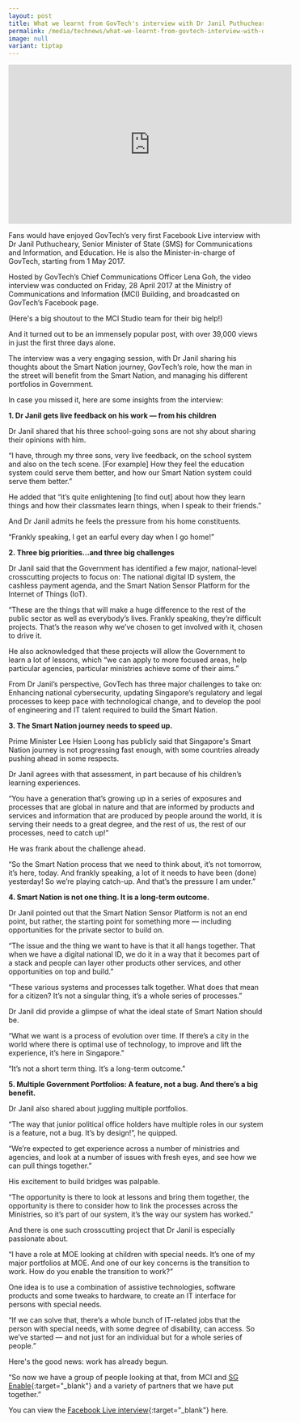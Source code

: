 ```yaml
---
layout: post
title: What we learnt from GovTech's interview with Dr Janil Puthucheary
permalink: /media/technews/what-we-learnt-from-govtech-interview-with-dr-janil-puthucheary/
image: null
variant: tiptap
---
```

<div class="iframe-wrapper">
<iframe height="315" width="560" allowfullscreen="true" frameborder="0" src="https://www.youtube.com/embed/IbeL5qnxRvw"></iframe>
</div>
<p>Fans would have enjoyed GovTech’s very first Facebook Live interview with
Dr Janil Puthucheary, Senior Minister of State (SMS) for Communications
and Information, and Education. He is also the Minister-in-charge of GovTech,
starting from 1 May 2017.</p>
<p>Hosted by GovTech’s Chief Communications Officer Lena Goh, the video interview
was conducted on Friday, 28 April 2017 at the Ministry of Communications
and Information (MCI) Building, and broadcasted on GovTech’s Facebook page.</p>
<p>(Here's a big shoutout to the MCI Studio team for their big help!)</p>
<p>And it turned out to be an immensely popular post, with over 39,000 views
in just the first three days alone.</p>
<p>The interview was a very engaging session, with Dr Janil sharing his thoughts
about the Smart Nation journey, GovTech’s role, how the man in the street
will benefit from the Smart Nation, and managing his different portfolios
in Government.</p>
<p>In case you missed it, here are some insights from the interview:</p>
<p><strong>1. Dr Janil gets live feedback on his work — from his children</strong>
</p>
<p>Dr Janil shared that his three school-going sons are not shy about sharing
their opinions with him.</p>
<p>“I have, through my three sons, very live feedback, on the school system
and also on the tech scene. [For example] How they feel the education system
could serve them better, and how our Smart Nation system could serve them
better.”</p>
<p>He added that “it’s quite enlightening [to find out] about how they learn
things and how their classmates learn things, when I speak to their friends.”</p>
<p>And Dr Janil admits he feels the pressure from his home constituents.</p>
<p>“Frankly speaking, I get an earful every day when I go home!”</p>
<p><strong>2. Three big priorities…and three big challenges</strong>
</p>
<p>Dr Janil said that the Government has identified a few major, national-level
crosscutting projects to focus on: The national digital ID system, the
cashless payment agenda, and the Smart Nation Sensor Platform for the Internet
of Things (IoT).</p>
<p>“These are the things that will make a huge difference to the rest of
the public sector as well as everybody’s lives. Frankly speaking, they’re
difficult projects. That’s the reason why we’ve chosen to get involved
with it, chosen to drive it.</p>
<p>He also acknowledged that these projects will allow the Government to
learn a lot of lessons, which “we can apply to more focused areas, help
particular agencies, particular ministries achieve some of their aims.”</p>
<p>From Dr Janil’s perspective, GovTech has three major challenges to take
on: Enhancing national cybersecurity, updating Singapore’s regulatory and
legal processes to keep pace with technological change, and to develop
the pool of engineering and IT talent required to build the Smart Nation.</p>
<p><strong>3. The Smart Nation journey needs to speed up.</strong>
</p>
<p>Prime Minister Lee Hsien Loong has publicly said that Singapore's Smart
Nation journey is not progressing fast enough, with some countries already
pushing ahead in some respects.</p>
<p>Dr Janil agrees with that assessment, in part because of his children’s
learning experiences.</p>
<p>“You have a generation that’s growing up in a series of exposures and
processes that are global in nature and that are informed by products and
services and information that are produced by people around the world,
it is serving their needs to a great degree, and the rest of us, the rest
of our processes, need to catch up!”</p>
<p>He was frank about the challenge ahead.</p>
<p>“So the Smart Nation process that we need to think about, it’s not tomorrow,
it’s here, today. And frankly speaking, a lot of it needs to have been
(done) yesterday! So we’re playing catch-up. And that’s the pressure I
am under.”</p>
<p><strong>4. Smart Nation is not one thing. It is a long-term outcome.</strong>
</p>
<p>Dr Janil pointed out that the Smart Nation Sensor Platform is not an end
point, but rather, the starting point for something more — including opportunities
for the private sector to build on.</p>
<p>“The issue and the thing we want to have is that it all hangs together.
That when we have a digital national ID, we do it in a way that it becomes
part of a stack and people can layer other products other services, and
other opportunities on top and build.”</p>
<p>“These various systems and processes talk together. What does that mean
for a citizen? It’s not a singular thing, it’s a whole series of processes.”</p>
<p>Dr Janil did provide a glimpse of what the ideal state of Smart Nation
should be.</p>
<p>“What we want is a process of evolution over time. If there’s a city in
the world where there is optimal use of technology, to improve and lift
the experience, it’s here in Singapore."</p>
<p>“It’s not a short term thing. It’s a long-term outcome."</p>
<p><strong>5. Multiple Government Portfolios: A feature, not a bug. And there’s a big benefit.</strong>
</p>
<p>Dr Janil also shared about juggling multiple portfolios.</p>
<p>“The way that junior political office holders have multiple roles in our
system is a feature, not a bug. It’s by design!”, he quipped.</p>
<p>“We’re expected to get experience across a number of ministries and agencies,
and look at a number of issues with fresh eyes, and see how we can pull
things together.”</p>
<p>His excitement to build bridges was palpable.</p>
<p>“The opportunity is there to look at lessons and bring them together,
the opportunity is there to consider how to link the processes across the
Ministries, so it’s part of our system, it’s the way our system has worked.”</p>
<p>And there is one such crosscutting project that Dr Janil is especially
passionate about.</p>
<p>“I have a role at MOE looking at children with special needs. It’s one
of my major portfolios at MOE. And one of our key concerns is the transition
to work. How do you enable the transition to work?”</p>
<p>One idea is to use a combination of assistive technologies, software products
and some tweaks to hardware, to create an IT interface for persons with
special needs.</p>
<p>“If we can solve that, there’s a whole bunch of IT-related jobs that the
person with special needs, with some degree of disability, can access.
So we’ve started — and not just for an individual but for a whole series
of people.”</p>
<p>Here's the good news: work has already begun.</p>
<p>“So now we have a group of people looking at that, from MCI and <a href="https://www.sgenable.sg/Pages/Home.aspx" rel="noopener noreferrer nofollow" target="_blank">SG Enable</a>{:target="_blank"}
and a variety of partners that we have put together.”</p>
<p>You can view the <a href="https://www.facebook.com/GovTechSG/videos/10154307480297511/" rel="noopener noreferrer nofollow" target="_blank">Facebook Live interview</a>{:target="_blank"}
here.</p>